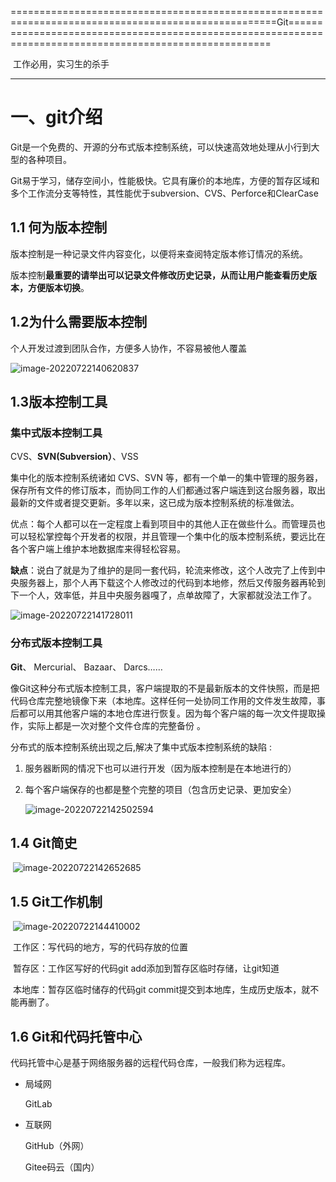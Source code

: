  ====================================================================================================Git=========================================================================================================

​				   											  工作必用，实习生的杀手

------

# 一、git介绍

Git是一个免费的、开源的分布式版本控制系统，可以快速高效地处理从小行到大型的各种项目。

Git易于学习，储存空间小，性能极快。它具有廉价的本地库，方便的暂存区域和多个工作流分支等特性，其性能优于subversion、CVS、Perforce和ClearCase

## 1.1 何为版本控制

版本控制是一种记录文件内容变化，以便将来查阅特定版本修订情况的系统。

版本控制**最重要的请举出可以记录文件修改历史记录，从而让用户能查看历史版本，方便版本切换**。

## 1.2为什么需要版本控制

个人开发过渡到团队合作，方便多人协作，不容易被他人覆盖

![image-20220722140620837](https://picgo-1305004037.cos.ap-guangzhou.myqcloud.com/images/202207221406888.png)

## 1.3版本控制工具

### 集中式版本控制工具

CVS、**SVN(Subversion）**、VSS

集中化的版本控制系统诸如 CVS、SVN 等，都有一个单一的集中管理的服务器，保存所有文件的修订版本，而协同工作的人们都通过客户端连到这台服务器，取出最新的文件或者提交更新。多年以来，这已成为版本控制系统的标准做法。

优点：每个人都可以在一定程度上看到项目中的其他人正在做些什么。而管理员也可以轻松掌控每个开发者的权限，并且管理一个集中化的版本控制系统，要远比在各个客户端上维护本地数据库来得轻松容易。

**缺点**：说白了就是为了维护的是同一套代码，轮流来修改，这个人改完了上传到中央服务器上，那个人再下载这个人修改过的代码到本地修，然后又传服务器再轮到下一个人，效率低，并且中央服务器嘎了，点单故障了，大家都就没法工作了。

![image-20220722141728011](https://picgo-1305004037.cos.ap-guangzhou.myqcloud.com/images/202207221417086.png)



### 分布式版本控制工具

**Git**、 Mercurial、 Bazaar、 Darcs……

像Git这种分布式版本控制工具，客户端提取的不是最新版本的文件快照，而是把代码仓库完整地镜像下来（本地库。这样任何一处协同工作用的文件发生故障，事后都可以用其他客户端的本地仓库进行恢复。因为每个客户端的每一次文件提取操作，实际上都是一次对整个文件仓库的完整备份 。

分布式的版本控制系统出现之后,解决了集中式版本控制系统的缺陷 :

1. 服务器断网的情况下也可以进行开发（因为版本控制是在本地进行的）

2. 每个客户端保存的也都是整个完整的项目（包含历史记录、更加安全）

   ![image-20220722142502594](https://picgo-1305004037.cos.ap-guangzhou.myqcloud.com/images/202207221425672.png)

## 1.4 Git简史

​	![image-20220722142652685](https://picgo-1305004037.cos.ap-guangzhou.myqcloud.com/images/202207221426733.png)

## 1.5 Git工作机制

​	![image-20220722144410002](https://picgo-1305004037.cos.ap-guangzhou.myqcloud.com/images/202207221444058.png)

​	工作区：写代码的地方，写的代码存放的位置

​	暂存区：工作区写好的代码git add添加到暂存区临时存储，让git知道

​	本地库：暂存区临时储存的代码git commit提交到本地库，生成历史版本，就不能再删了。

## 1.6 Git和代码托管中心

代码托管中心是基于网络服务器的远程代码仓库，一般我们称为远程库。

- 局域网

  GitLab

- 互联网

  GitHub（外网）

  Gitee码云（国内）

